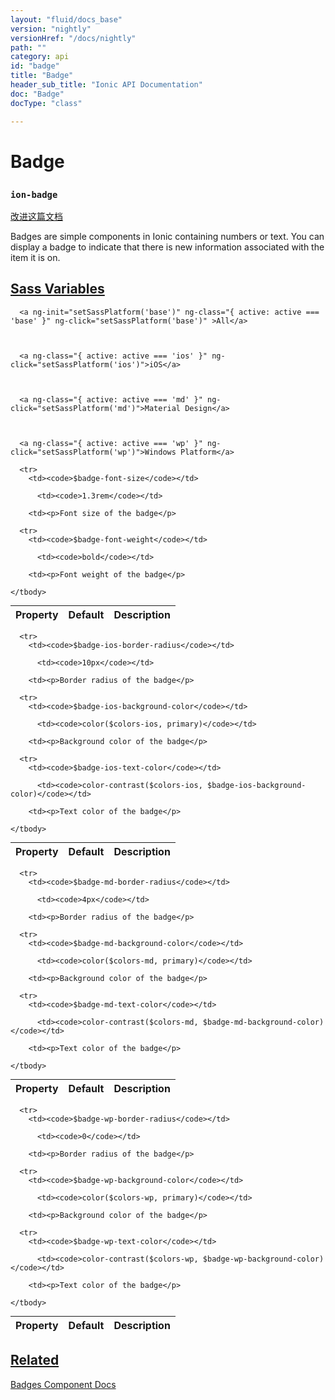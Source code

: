 ```yaml
---
layout: "fluid/docs_base"
version: "nightly"
versionHref: "/docs/nightly"
path: ""
category: api
id: "badge"
title: "Badge"
header_sub_title: "Ionic API Documentation"
doc: "Badge"
docType: "class"

---
```










<h1 class="api-title">
<a class="anchor" name="badge" href="#badge"></a>

Badge
<h3><code>ion-badge</code></h3>






</h1>

<a class="improve-v2-docs" href="http://github.com/ionic-team/ionic/edit/master/src/components/badge/badge.ts#L3">
改进这篇文档
</a>






<p>Badges are simple components in Ionic containing numbers or text. You can display a badge to indicate that there is new information associated with the item it is on.</p>




<!-- @usage tag -->


<!-- @property tags -->



<!-- instance methods on the class -->


  <h2 id="sass-variable-header"><a class="anchor" name="sass-variables" href="#sass-variables">Sass Variables</a></h2>
  <div id="sass-variables" ng-controller="SassToggleCtrl">
  <div class="sass-platform-toggle">



      <a ng-init="setSassPlatform('base')" ng-class="{ active: active === 'base' }" ng-click="setSassPlatform('base')" >All</a>



      <a ng-class="{ active: active === 'ios' }" ng-click="setSassPlatform('ios')">iOS</a>



      <a ng-class="{ active: active === 'md' }" ng-click="setSassPlatform('md')">Material Design</a>



      <a ng-class="{ active: active === 'wp' }" ng-click="setSassPlatform('wp')">Windows Platform</a>



  </div>



  <table ng-show="active === 'base'" id="sass-base" class="table param-table" style="margin:0;">
    <thead>
      <tr>
        <th>Property</th>
        <th>Default</th>
        <th>Description</th>
      </tr>
    </thead>
    <tbody>

      <tr>
        <td><code>$badge-font-size</code></td>

          <td><code>1.3rem</code></td>

        <td><p>Font size of the badge</p>
</td>
      </tr>

      <tr>
        <td><code>$badge-font-weight</code></td>

          <td><code>bold</code></td>

        <td><p>Font weight of the badge</p>
</td>
      </tr>

    </tbody>
  </table>

  <table ng-show="active === 'ios'" id="sass-ios" class="table param-table" style="margin:0;">
    <thead>
      <tr>
        <th>Property</th>
        <th>Default</th>
        <th>Description</th>
      </tr>
    </thead>
    <tbody>

      <tr>
        <td><code>$badge-ios-border-radius</code></td>

          <td><code>10px</code></td>

        <td><p>Border radius of the badge</p>
</td>
      </tr>

      <tr>
        <td><code>$badge-ios-background-color</code></td>

          <td><code>color($colors-ios, primary)</code></td>

        <td><p>Background color of the badge</p>
</td>
      </tr>

      <tr>
        <td><code>$badge-ios-text-color</code></td>

          <td><code>color-contrast($colors-ios, $badge-ios-background-color)</code></td>

        <td><p>Text color of the badge</p>
</td>
      </tr>

    </tbody>
  </table>

  <table ng-show="active === 'md'" id="sass-md" class="table param-table" style="margin:0;">
    <thead>
      <tr>
        <th>Property</th>
        <th>Default</th>
        <th>Description</th>
      </tr>
    </thead>
    <tbody>

      <tr>
        <td><code>$badge-md-border-radius</code></td>

          <td><code>4px</code></td>

        <td><p>Border radius of the badge</p>
</td>
      </tr>

      <tr>
        <td><code>$badge-md-background-color</code></td>

          <td><code>color($colors-md, primary)</code></td>

        <td><p>Background color of the badge</p>
</td>
      </tr>

      <tr>
        <td><code>$badge-md-text-color</code></td>

          <td><code>color-contrast($colors-md, $badge-md-background-color)</code></td>

        <td><p>Text color of the badge</p>
</td>
      </tr>

    </tbody>
  </table>

  <table ng-show="active === 'wp'" id="sass-wp" class="table param-table" style="margin:0;">
    <thead>
      <tr>
        <th>Property</th>
        <th>Default</th>
        <th>Description</th>
      </tr>
    </thead>
    <tbody>

      <tr>
        <td><code>$badge-wp-border-radius</code></td>

          <td><code>0</code></td>

        <td><p>Border radius of the badge</p>
</td>
      </tr>

      <tr>
        <td><code>$badge-wp-background-color</code></td>

          <td><code>color($colors-wp, primary)</code></td>

        <td><p>Background color of the badge</p>
</td>
      </tr>

      <tr>
        <td><code>$badge-wp-text-color</code></td>

          <td><code>color-contrast($colors-wp, $badge-wp-background-color)</code></td>

        <td><p>Text color of the badge</p>
</td>
      </tr>

    </tbody>
  </table>

</div>



<!-- related link -->

<h2><a class="anchor" name="related" href="#related">Related</a></h2>

<a href="/docs/components/#badges">Badges Component Docs</a><!-- end content block -->


<!-- end body block -->

